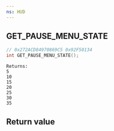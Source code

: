 ```yaml
---
ns: HUD
---
```

## GET_PAUSE_MENU_STATE

```c
// 0x272ACD84970869C5 0x92F50134
int GET_PAUSE_MENU_STATE();
```

```
Returns:  
5  
10  
15  
20  
25  
30  
35  
```

## Return value
